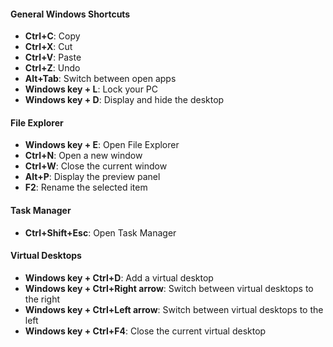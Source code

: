 #### **General Windows Shortcuts**

*   **Ctrl+C**: Copy
*   **Ctrl+X**: Cut
*   **Ctrl+V**: Paste
*   **Ctrl+Z**: Undo
*   **Alt+Tab**: Switch between open apps
*   **Windows key + L**: Lock your PC
*   **Windows key + D**: Display and hide the desktop

#### **File Explorer**

*   **Windows key + E**: Open File Explorer
*   **Ctrl+N**: Open a new window
*   **Ctrl+W**: Close the current window
*   **Alt+P**: Display the preview panel
*   **F2**: Rename the selected item

#### **Task Manager**

*   **Ctrl+Shift+Esc**: Open Task Manager

#### **Virtual Desktops**

*   **Windows key + Ctrl+D**: Add a virtual desktop
*   **Windows key + Ctrl+Right arrow**: Switch between virtual desktops to the right
*   **Windows key + Ctrl+Left arrow**: Switch between virtual desktops to the left
*   **Windows key + Ctrl+F4**: Close the current virtual desktop
